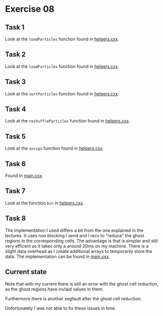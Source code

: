# Exercise 08

## Task 1 

Look at the `loadParticles` function found in [helpers.cxx](mass_assignment/src/helpers.cxx).

## Task 2

Look at the `loadParticles` function found in [helpers.cxx](mass_assignment/src/helpers.cxx).

## Task 3

Look at the `sortParticles` function found in [helpers.cxx](mass_assignment/src/helpers.cxx).


## Task 4

Look at the `reshuffleParticles` function found in [helpers.cxx](mass_assignment/src/helpers.cxx).

## Task 5

Look at the `assign` function found in [helpers.cxx](mass_assignment/src/helpers.cxx).

## Task 6

Found in [main.cxx](mass_assignment/src/main.cxx).

## Task 7

Look at the function `bin` in [helpers.cxx](mass_assignment/src/main.cxx).

## Task 8

The implementation I used differs a bit from the one explained in the lectures. It uses non blocking I send and I recv to "reduce" the ghost regions in the corresponding cells. The advantage is that is simpler and still very efficent as it takes only a around 20ms on my machine. There is a slight data overhead as I create additional arrays to temporarily store the data. The implementation can be found in [main.cxx](mass_assignment/src/main.cxx).


## Current state
Note that with my current there is still an error with the ghost cell reduction, as the ghost regions have invlaid values in them. 

Furthermore there is another segfault after the ghost cell reduction. 

Unfortunately I was not able to fix these issues in time.